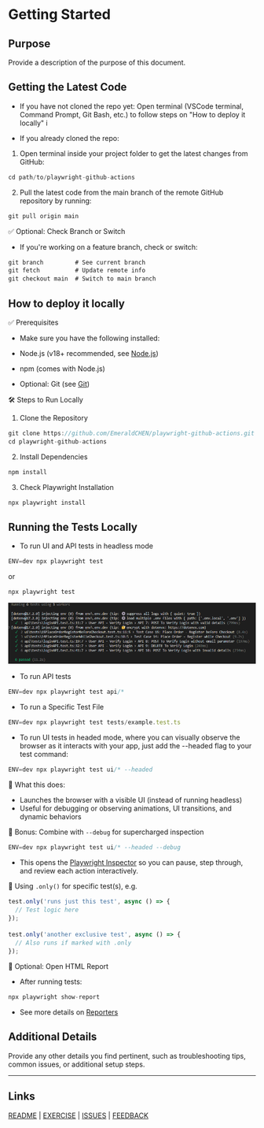 # Getting Started

## Purpose

Provide a description of the purpose of this document.

## Getting the Latest Code

- If you have not cloned the repo yet: Open terminal (VSCode terminal, Command Prompt, Git Bash, etc.) to follow steps on "How to deploy it locally" i

- If you already cloned the repo: 

1) Open terminal inside your project folder to get the latest changes from GitHub:

```ts
cd path/to/playwright-github-actions
```

2) Pull the latest code from the main branch of the remote GitHub repository by running:

```ts
git pull origin main
```

✅ Optional: Check Branch or Switch

- If you're working on a feature branch, check or switch:

```ts
git branch         # See current branch
git fetch          # Update remote info
git checkout main  # Switch to main branch
```

## How to deploy it locally

✅ Prerequisites

- Make sure you have the following installed:

- Node.js (v18+ recommended, see [Node.js](https://nodejs.org/en))

- npm (comes with Node.js)

- Optional: Git (see [Git](https://git-scm.com/downloads))

🛠️ Steps to Run Locally

1. Clone the Repository

```ts
git clone https://github.com/EmeraldCHEN/playwright-github-actions.git
cd playwright-github-actions
```

2. Install Dependencies

```ts
npm install
```

3. Check Playwright Installation

```ts
npx playwright install
```

## Running the Tests Locally

  - To run UI and API tests in headless mode
  
  ```ts
  ENV=dev npx playwright test
  ```

  or 

  ```ts
  npx playwright test
  ```

  ![Test Result](image.png)
  
  - To run API tests 
  
  ```ts
  ENV=dev npx playwright test api/*
  ```

  - To run a Specific Test File
  
  ```ts
  ENV=dev npx playwright test tests/example.test.ts
  ```
  
  - To run UI tests in headed mode, where you can visually observe the browser as it interacts with your app, just add the --headed flag to your test command:
  
  ```ts
  ENV=dev npx playwright test ui/* --headed
  ```
  
  🎯 What this does:
  - Launches the browser with a visible UI (instead of running headless)
  - Useful for debugging or observing animations, UI transitions, and dynamic behaviors
  
  🔧 Bonus: Combine with `--debug` for supercharged inspection
  
  ```ts
  ENV=dev npx playwright test ui/* --headed --debug
  ```
  
  - This opens the [Playwright Inspector](https://playwright.dev/docs/debug) so you can pause, step through, and review each action interactively.

  🧪 Using `.only()` for specific test(s), e.g.

  ```ts
  test.only('runs just this test', async () => {
    // Test logic here
  });

  test.only('another exclusive test', async () => {
    // Also runs if marked with .only
  });
  ```

  🧪 Optional: Open HTML Report

  - After running tests:

  ```ts 
  npx playwright show-report
  ```
  
  - See more details on [Reporters](https://playwright.dev/docs/test-reporters)

## Additional Details

Provide any other details you find pertinent, such as troubleshooting tips, common issues, or additional setup steps.

---

## Links

[README](README.md) | [EXERCISE](EXERCISE.md) | [ISSUES](ISSUES.md) | [FEEDBACK](FEEDBACK.md)